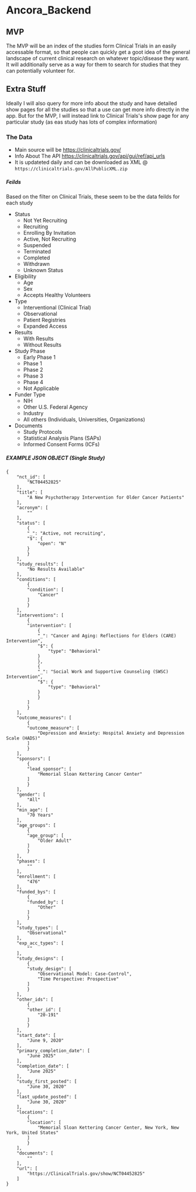 # Ancora_Backend


## MVP
The MVP will be an index of the studies form Clinical Trials in an easily accessable format, so that people can quickly get a goot idea of the general landscape of current clinical research on whatever topic/disease they want. It will additionally serve as a way for them to search for studies that they can potentially volunteer for.

## Extra Stuff
Ideally I will also query for more info about the study and have detailed show pages for all the studies so that a use can get more info directly in the app. But for the MVP, I will instead link to Clinical Trials's show page for any particular study (as eas study has lots of complex information)


### The Data

- Main source will be https://clinicaltrials.gov/
- Info About The API https://clinicaltrials.gov/api/gui/ref/api_urls
- It is updateted daily and can be downloaded as XML @ `https://clinicaltrials.gov/AllPublicXML.zip`


##### Feilds
Based on the filter on Clinical Trials, these seem to be the data feilds for each study
- Status
    - Not Yet Recruiting
    - Recruiting
    - Enrolling By Invitation
    - Active, Not Recruiting
    - Suspended
    - Terminated
    - Completed
    - Withdrawn
    - Unknown Status
- Eligibility
    - Age
    - Sex
    - Accepts Healthy Volunteers
- Type
    - Interventional (Clinical Trial)
    - Observational
    - Patient Registries
    - Expanded Access
- Results
    - With Results
    - Without Results
- Study Phase
    - Early Phase 1
    - Phase 1
    - Phase 2
    - Phase 3
    - Phase 4
    - Not Applicable
- Funder Type
    - NIH
    - Other U.S. Federal Agency
    - Industry
    - All others (Individuals, Universities, Organizations)
- Documents
    - Study Protocols
    - Statistical Analysis Plans (SAPs)
    - Informed Consent Forms (ICFs)


##### EXAMPLE JSON OBJECT (Single Study)
```
{
    "nct_id": [
        "NCT04452825"
    ],
    "title": [
        "A New Psychotherapy Intervention for Older Cancer Patients"
    ],
    "acronym": [
        ""
    ],
    "status": [
        {
        "_": "Active, not recruiting",
        "$": {
            "open": "N"
        }
        }
    ],
    "study_results": [
        "No Results Available"
    ],
    "conditions": [
        {
        "condition": [
            "Cancer"
        ]
        }
    ],
    "interventions": [
        {
        "intervention": [
            {
            "_": "Cancer and Aging: Reflections for Elders (CARE) Intervention",
            "$": {
                "type": "Behavioral"
            }
            },
            {
            "_": "Social Work and Supportive Counseling (SWSC) Intervention",
            "$": {
                "type": "Behavioral"
            }
            }
        ]
        }
    ],
    "outcome_measures": [
        {
        "outcome_measure": [
            "Depression and Anxiety: Hospital Anxiety and Depression Scale (HADS)"
        ]
        }
    ],
    "sponsors": [
        {
        "lead_sponsor": [
            "Memorial Sloan Kettering Cancer Center"
        ]
        }
    ],
    "gender": [
        "All"
    ],
    "min_age": [
        "70 Years"
    ],
    "age_groups": [
        {
        "age_group": [
            "Older Adult"
        ]
        }
    ],
    "phases": [
        ""
    ],
    "enrollment": [
        "476"
    ],
    "funded_bys": [
        {
        "funded_by": [
            "Other"
        ]
        }
    ],
    "study_types": [
        "Observational"
    ],
    "exp_acc_types": [
        ""
    ],
    "study_designs": [
        {
        "study_design": [
            "Observational Model: Case-Control",
            "Time Perspective: Prospective"
        ]
        }
    ],
    "other_ids": [
        {
        "other_id": [
            "20-191"
        ]
        }
    ],
    "start_date": [
        "June 9, 2020"
    ],
    "primary_completion_date": [
        "June 2025"
    ],
    "completion_date": [
        "June 2025"
    ],
    "study_first_posted": [
        "June 30, 2020"
    ],
    "last_update_posted": [
        "June 30, 2020"
    ],
    "locations": [
        {
        "location": [
            "Memorial Sloan Kettering Cancer Center, New York, New York, United States"
        ]
        }
    ],
    "documents": [
        ""
    ],
    "url": [
        "https://ClinicalTrials.gov/show/NCT04452825"
    ]
}
```